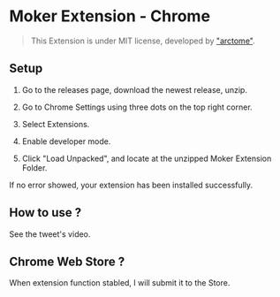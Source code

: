 # Moker Extension - Chrome

> This Extension is under MIT license, developed by ["arctome"](https://github.com/arctome).

## Setup

1. Go to the releases page, download the newest release, unzip.

2. Go to Chrome Settings using three dots on the top right corner.

3. Select Extensions.

4. Enable developer mode.

5. Click "Load Unpacked", and locate at the unzipped Moker Extension Folder.

If no error showed, your extension has been installed successfully.

## How to use ?

See the tweet's video.

## Chrome Web Store ?

When extension function stabled, I will submit it to the Store.